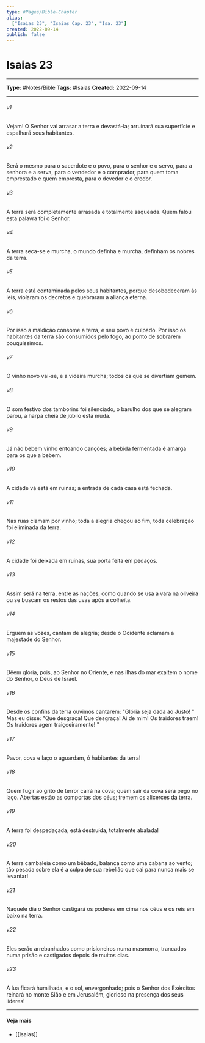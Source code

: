 ```yaml
---
type: #Pages/Bible-Chapter
alias:
  ["Isaias 23", "Isaias Cap. 23", "Isa. 23"]
created: 2022-09-14
publish: false
---
```


# Isaias 23

---

**Type:** #Notes/Bible
**Tags:** #Isaias
**Created:** 2022-09-14

---

###### v1
Vejam! O Senhor vai arrasar a terra e devastá-la; arruinará sua superfície e espalhará seus habitantes.
###### v2
Será o mesmo para o sacerdote e o povo, para o senhor e o servo, para a senhora e a serva, para o vendedor e o comprador, para quem toma emprestado e quem empresta, para o devedor e o credor.
###### v3
A terra será completamente arrasada e totalmente saqueada. Quem falou esta palavra foi o Senhor.
###### v4
A terra seca-se e murcha, o mundo definha e murcha, definham os nobres da terra.
###### v5
A terra está contaminada pelos seus habitantes, porque desobedeceram às leis, violaram os decretos e quebraram a aliança eterna.
###### v6
Por isso a maldição consome a terra, e seu povo é culpado. Por isso os habitantes da terra são consumidos pelo fogo, ao ponto de sobrarem pouquíssimos.
###### v7
O vinho novo vai-se, e a videira murcha; todos os que se divertiam gemem.
###### v8
O som festivo dos tamborins foi silenciado, o barulho dos que se alegram parou, a harpa cheia de júbilo está muda.
###### v9
Já não bebem vinho entoando canções; a bebida fermentada é amarga para os que a bebem.
###### v10
A cidade vã está em ruínas; a entrada de cada casa está fechada.
###### v11
Nas ruas clamam por vinho; toda a alegria chegou ao fim, toda celebração foi eliminada da terra.
###### v12
A cidade foi deixada em ruínas, sua porta feita em pedaços.
###### v13
Assim será na terra, entre as nações, como quando se usa a vara na oliveira ou se buscam os restos das uvas após a colheita.
###### v14
Erguem as vozes, cantam de alegria; desde o Ocidente aclamam a majestade do Senhor.
###### v15
Dêem glória, pois, ao Senhor no Oriente, e nas ilhas do mar exaltem o nome do Senhor, o Deus de Israel.
###### v16
Desde os confins da terra ouvimos cantarem: "Glória seja dada ao Justo! " Mas eu disse: "Que desgraça! Que desgraça! Ai de mim! Os traidores traem! Os traidores agem traiçoeiramente! "
###### v17
Pavor, cova e laço o aguardam, ó habitantes da terra!
###### v18
Quem fugir ao grito de terror cairá na cova; quem sair da cova será pego no laço. Abertas estão as comportas dos céus; tremem os alicerces da terra.
###### v19
A terra foi despedaçada, está destruída, totalmente abalada!
###### v20
A terra cambaleia como um bêbado, balança como uma cabana ao vento; tão pesada sobre ela é a culpa de sua rebelião que cai para nunca mais se levantar!
###### v21
Naquele dia o Senhor castigará os poderes em cima nos céus e os reis em baixo na terra.
###### v22
Eles serão arrebanhados como prisioneiros numa masmorra, trancados numa prisão e castigados depois de muitos dias.
###### v23
A lua ficará humilhada, e o sol, envergonhado; pois o Senhor dos Exércitos reinará no monte Sião e em Jerusalém, glorioso na presença dos seus líderes!


---

#### Veja mais

- [[Isaias]]
